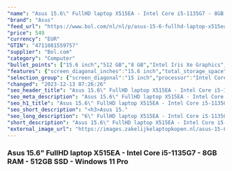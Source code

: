 ```yaml
---
"name": "Asus 15.6\" FullHD laptop X515EA - Intel Core i5-1135G7 - 8GB RAM - 512GB SSD - Windows 11 Pro"
"brand": "Asus"
"feed_url": "https://www.bol.com/nl/nl/p/asus-15-6-fullhd-laptop-x515ea-intel-core-i5-1135g7-8gb-ram-512gb-ssd-windows-11-pro/9300000122083450"
"price": 549
"currency": "EUR"
"GTIN": "4711081559757"
"supplier": "Bol.com"
"category": "Computer"
"bullet_points": ["15.6 inch","512 GB","8 GB","Intel Iris Xe Graphics","Windows"]
"features": {"screen_diagonal_inches":"15.6 inch","total_storage_space":"512 GB","memory_size":"8 GB","graphics_card":"Intel Iris Xe Graphics","operating_system":"Windows"}
"selection_group": {"screen_diagonal":"15 inch","processor":"Intel Core i5","changed_price_past_3_days":false}
"changed": "2023-12-13 07:26:26"
"seo_header_title": "Asus 15.6\" FullHD laptop X515EA - Intel Core i5-1135G7 - 8GB RAM - 512GB SSD - Windows 11 Pro"
"seo_meta_description": "Asus 15.6\" FullHD laptop X515EA - Intel Core i5-1135G7 - 8GB RAM - 512GB SSD - Windows 11 Pro"
"seo_h1_title": "Asus 15.6\" FullHD laptop X515EA - Intel Core i5-1135G7 - 8GB RAM - 512GB SSD - Windows 11 Pro"
"seo_short_description": "<h3>Asus 15."
"seo_long_description": "6\" FullHD laptop X515EA - Intel Core i5-1135G7 - 8GB RAM - 512GB SSD - Windows 11 Pro</h3>"
"short_description": "Asus 15.6\" FullHD laptop X515EA - Intel Core i5-1135G7 - 8GB RAM - 512GB SSD - Windows 11 Pro"
"external_image_url": "https://images.zakelijkelaptopkopen.nl/asus-15-6-fullhd-laptop-x515ea-intel-core-i5-1135g7-8gb-ram-512gb-ssd-windows-11-pro.webp"
---
```


<h3>Asus 15.6" FullHD laptop X515EA - Intel Core i5-1135G7 - 8GB RAM - 512GB SSD - Windows 11 Pro</h3>